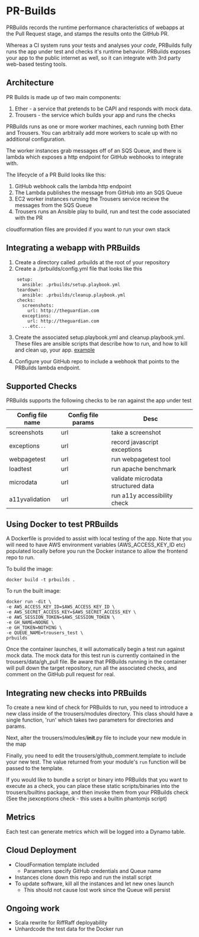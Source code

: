 
# PR-Builds

PRBuilds records the runtime performance characteristics of webapps at the Pull Request stage, and
stamps the results onto the GitHub PR.

Whereas a CI system runs your tests and analyses your *code*, PRBuilds fully runs the app under
test and checks it's runtime behavior. PRBuilds exposes your app to the public internet as well,
so it can integrate with 3rd party web-based testing tools.

## Architecture

PR Builds is made up of two main components:

1. Ether - a service that pretends to be CAPI and responds with mock data.
2. Trousers - the service which builds your app and runs the checks

PRBuilds runs as one or more worker machines, each running both Ether and Trousers. You can
arbitraily add more workers to scale up with no additional configuration.

The worker instances grab messages off of an SQS Queue, and there is lambda which exposes a http
endpoint for GitHub webhooks to integrate with.

The lifecycle of a PR Build looks like this:

1. GitHub webhook calls the lambda http endpoint
2. The Lambda publishes the message from GitHub into an SQS Queue
3. EC2 worker instances running the Trousers service recieve the messages from the SQS Queue
4. Trousers runs an Ansible play to build, run and test the code associated with the PR

cloudformation files are provided if you want to run your own stack

## Integrating a webapp with PRBuilds

1. Create a directory called .prbuilds at the root of your repository
2. Create a ./prbuilds/config.yml file that looks like this

```
    setup:
      ansible: .prbuilds/setup.playbook.yml
    teardown:
      ansible: .prbuilds/cleanup.playbook.yml
    checks:
      screenshots:
        url: http://theguardian.com
      exceptions:
        url: http://theguardian.com
      ...etc...
```

3. Create the associated setup.playbook.yml and cleanup.playbook.yml. These files are ansible scripts
   that describe how to run, and how to kill and clean up, your app. [example](https://github.com/guardian/frontend/tree/master/.prbuilds)

4. Configure your GitHub repo to include a webhook that points to the PRBuilds lambda endpoint.

## Supported Checks

PRBuilds supports the following checks to be ran against the app under test

|Config file name|Config file params|Desc                                |
|----------------|------------------|------------------------------------|
| screenshots    | url              | take a screenshot                  |
| exceptions     | url              | record javascript exceptions       |
| webpagetest    | url              | run webpagetest tool               |
| loadtest       | url              | run apache benchmark               |
| microdata      | url              | validate microdata structured data |
| a11yvalidation | url              | run a11y accessibility check       |


## Using Docker to test PRBuilds

A Dockerfile is provided to assist with local testing of the app. Note that you will need
to have AWS environment variables (AWS_ACCESS_KEY_ID etc) populated locally before you
run the Docker instance to allow the frontend repo to run.

To build the image:

    docker build -t prbuilds .

To run the built image:

    docker run -dit \
    -e AWS_ACCESS_KEY_ID=$AWS_ACCESS_KEY_ID \
    -e AWS_SECRET_ACCESS_KEY=$AWS_SECRET_ACCESS_KEY \
    -e AWS_SESSION_TOKEN=$AWS_SESSION_TOKEN \
    -e GH_NAME=NOONE \
    -e GH_TOKEN=NOTHING \
    -e QUEUE_NAME=trousers_test \
    prbuilds

Once the container launches, it will automatically begin a test run against mock data. The mock data for this test run is currently contained in the trousers/data/gh_pull file. Be aware that PRBuilds running in the container will pull down the target repository, run all the associated checks, and comment on the GitHub pull request for real.

## Integrating new checks into PRBuilds

To create a new kind of check for PRBuilds to run, you need to introduce a new class inside of the trousers/modules directory. This class should have a single function, 'run' which takes two parameters for directories and params.

Next, alter the trousers/modules/__init__.py file to include your new module in the map

Finally, you need to edit the trousers/github_comment.template to include your new test. The value returned from your module's ```run``` function will be passed to the template.

If you would like to bundle a script or binary into PRBuilds that you want to execute as a check, you can place these static scripts/binaries into the trousers/builtins package, and then invoke them from your PRBuilds check (See the jsexceptions check - this uses a builtin phantomjs script)

## Metrics

Each test can generate metrics which will be logged into a Dynamo table.

## Cloud Deployment

* CloudFormation template included
    * Parameters specify GitHub credentials and Queue name
* Instances clone down this repo and run the install script
* To update software, kill all the instances and let new ones launch
    * This should not cause lost work since the Queue will persist

## Ongoing work

* Scala rewrite for RiffRaff deployability
* Unhardcode the test data for the Docker run

